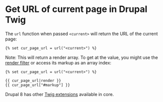 # Get URL of current page in Drupal Twig

The `url` function when passed `<current>` will return the URL of the current page:

```twig
{% set cur_page_url = url("<current>") %}
```

Note: This will return a render array. To get at the value, you might use the [render filter](https://www.drupal.org/docs/8/theming/twig/filters-modifying-variables-in-twig-templates#render) or access its markup as an array index:

```twig
{% set cur_page_url = url("<current>") %}

{{ cur_page_url|render }}
{{ cur_page_url["#markup"] }}
```

Drupal 8 has other [Twig extensions](https://www.drupal.org/docs/8/theming/twig/functions-in-twig-templates) available in core.
